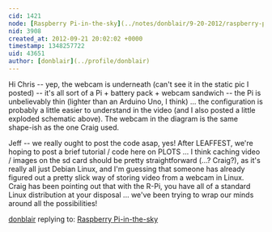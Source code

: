 ```yaml
---
cid: 1421
node: [Raspberry Pi-in-the-sky](../notes/donblair/9-20-2012/raspberry-pi-sky)
nid: 3908
created_at: 2012-09-21 20:02:02 +0000
timestamp: 1348257722
uid: 43651
author: [donblair](../profile/donblair)
---
```


Hi Chris -- yep, the webcam is underneath (can't see it in the static pic I posted) -- it's all sort of a Pi + battery pack + webcam sandwich -- the Pi is unbelievably thin (lighter than an Arduino Uno, I think) ... the configuration is probably a little easier to understand in the video (and I also posted a little exploded schematic above).  The webcam in the diagram is the same shape-ish as the one Craig used.

Jeff -- we really ought to post the code asap, yes!  After LEAFFEST, we're hoping to post a brief tutorial / code here on PLOTS ... I think caching video / images on the sd card should be pretty straightforward (...?  Craig?), as it's really all just Debian Linux, and I'm guessing that someone has already figured out a pretty slick way of storing video from a webcam in Linux.  Craig has been pointing out that with the R-Pi, you have all of a standard Linux distribution at your disposal ... we've been trying to wrap our minds around all the possibilities!



[donblair](../profile/donblair) replying to: [Raspberry Pi-in-the-sky](../notes/donblair/9-20-2012/raspberry-pi-sky)

